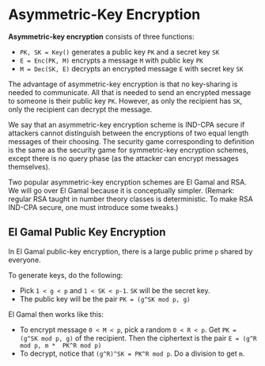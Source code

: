 # Asymmetric-Key Encryption

**Asymmetric-key encryption** consists of three functions:

* `PK, SK = Key()` generates a public key `PK` and a secret key `SK`
* `E = Enc(PK, M)` encrypts a message `M` with public key `PK`
* `M = Dec(SK, E)` decrypts an encrypted message `E` with secret key `SK`

The advantage of asymmetric-key encryption is that no key-sharing is needed to communicate. All that is needed to send an encrypted message to someone is their public key `PK`. However, as only the recipient has `SK`, only the recipient can decrypt the message.

We say that an asymmetric-key encryption scheme is IND-CPA secure if attackers cannot distinguish between the encryptions of two equal length messages of their choosing. The security game corresponding to definition is the same as the security game for symmetric-key encryption schemes, except there is no query phase (as the attacker can encrypt messages themselves).

Two popular asymmetric-key encryption schemes are El Gamal and RSA. We will go over El Gamal because it is conceptually simpler. (Remark: regular RSA taught in number theory classes is deterministic. To make RSA IND-CPA secure, one must introduce some tweaks.)

## El Gamal Public Key Encryption

In El Gamal public-key encryption, there is a large public prime `p` shared by everyone.

To generate keys, do the following:

* Pick `1 < g < p` and `1 < SK < p-1`. `SK` will be the secret key. 
* The public key will be the pair `PK = (g^SK mod p, g)`

El Gamal then works like this:

* To encrypt message `0 < M < p`, pick a random `0 < R < p`. Get `PK = (g^SK mod p, g)` of the recipient. Then the ciphertext is the pair `E = (g^R mod p, m *  PK^R mod p)`
* To decrypt, notice that `(g^R)^SK = PK^R mod p`. Do a division to get `m`.